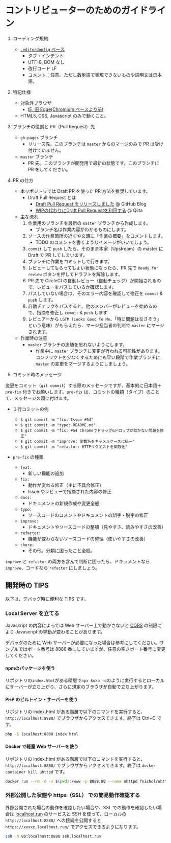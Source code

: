 # コントリビューターのためのガイドライン

1. コーディング規約
    - [`.editordonfig` ベース](https://github.com/hidao80/mastogetter/blob/master/.editorconfig)
        - タブ・インデント
        - UTF-8, BOM なし
        - 改行コード LF
        - コメント：任意。ただし数単語で表現できないものや説明文は日本語。

2. 特記仕様
    - 対象外ブラウザ
        - [IE, 旧 Edge(Chromium ベースより前)](https://github.com/hidao80/mastogetter/issues/52#issuecomment-572322561)
    - HTML5, CSS, Javascript のみで動くこと。

3. ブランチの役割と PR（Pull Request）先
    - `gh-pages` ブランチ
        - リリース先。このブランチは `master` からのマージのみで PR は受け付けていません。
    - `master` ブランチ
        - PR 先。このブランチが開発用で最新の状態です。このブランチに PR をしてください。

4. PR の仕方
    - 本リポジトリでは Draft PR を使った PR 方法を推奨しています。
        - Draft Pull Request とは
            - [Draft Pull Request をリリースしました](https://github.blog/jp/2019-02-19-introducing-draft-pull-requests/) @ GitHub Blog
            - [WIPの代わりにDraft Pull Requestを利用する](https://qiita.com/tatane616/items/13da1b6797a7b871ad58) @ Qiita
    - 主な流れ
        1. 作業用のブランチを最新の `master` ブランチから作成します。
            - ブランチ名は作業内容がわかるものにします。
        2. ソースの作業箇所の近くや文頭に「作業の概要」をコメントします。
            - TODO のコメントを書くようなイメージがいいでしょう。
        3. `commit` して `push` したら、そのまま本家（Upstream）の master に Draft で PR してしまいます。
        4. ブランチに作業をコミットして行きます。
        5. レビューしてもらってもよい状態になったら、PR 先で `Ready for review` ボタンを押してドラフトを解除します。
        6. PR 先で CircleCI の自動レビュー（自動チェック）が開始されるので、レビューをパスしているか確認します。
        7. パスしていない場合は、そのエラー内容を確認して修正を `commit` & `push` します。
        8. 自動チェックをパスすると、他のメンバーがレビューを始めるので、指摘を修正し `commit` & `push` します
        9. レビュアーから `LGTM`（`Looks Good To Me`、「特に問題はなさそう」という意味）がもらえたら、マージ担当者の判断で `master` にマージされます。
    - 作業時の注意
        - `master` ブランチの追随を忘れないようにします。
            - 作業中に `master` ブランチに変更が行われる可能性があります。コンフリクトを少なくするためにも早い段階で作業ブランチに `master` の変更をマージするようにしましょう。

5. コミット時のメッセージ

変更をコミット（`git commit`）する際のメッセージですが、基本的に日本語＋`pre-fix` 付きでお願いします。`pre-fix` は、コミットの種類（タイプ）のことで、メッセージの頭に付けます。

- １行コミットの例
  - `$ git commit -m "fix: Issue #54"`
  - `$ git commit -m "typo: README.md"`
  - `$ git commit -m "fix: #54 Chromeでドラッグ&ドロップが効かない問題を修正"`
  - `$ git commit -m "improve: 変数名をキャメルケースに統一"`
  - `$ git commit -m "refactor: HTTPリクエストを関数化"`

- `pre-fix` の種類
  - `feat:`
    - 新しい機能の追加
  - `fix:`
    - 動作が変わる修正（主に不具合修正）
    - Issue やレビューで指摘された内容の修正
  - `docs:`
    - ドキュメントの新規作成や変更全般
  - `typo:`
    - ソースコードのコメントやドキュメントの誤字・脱字の修正
  - `improve:`
    - ドキュメントやソースコードの整頓（見やすさ、読みやすさの改善）
  - `refactor:`
    - 機能が変わらないソースコードの整理（使いやすさの改善）
  - `chore:`
    - その他。分類に困ったこと全般。

`improve` と `refactor` の両方を含んで判断に困ったら、ドキュメントなら `improve`、コードなら `refactor` にしましょう。

## 開発時の TIPS

以下は、デバッグ時に便利な TIPS です。

### Local Server を立てる

Javascript の内容によっては Web サーバー上で動かさないと [CORS](https://developer.mozilla.org/ja/docs/Web/HTTP/CORS) の制限により Javascript の挙動が変わることがあります。

デバッグのために Web サーバーが必要になった場合は参考にしてください。サンプルではポート番号は 8888 番にしていますが、任意の空きポート番号に変更してください。

#### npmのパッケージを使う

リポジトリの`index.html`がある階層で`npx koko -o`のように実行するとローカルにサーバーが立ち上がり、さらに規定のブラウザが自動で立ち上がります。
#### PHP のビルトイン・サーバーを使う

リポジトリの index.html がある階層で以下のコマンドを実行すると、`http://localhost:8888/` でブラウザからアクセスできます。終了は Ctrl+C です。

```bash
php -S localhost:8888 index.html
```

#### Docker で軽量 Web サーバーを使う

リポジトリの index.html がある階層で以下のコマンドを実行すると、`http://localhost:8888/` でブラウザからアクセスできます。終了は `docker container kill uhttpd` です。

```bash
docker run --rm -d -v $(pwd):/www -p 8888:80 --name uhttpd fnichol/uhttpd
```

### 外部公開した状態や https（SSL） での簡易動作確認する

外部公開された場合の動作を確認したい場合や、SSL での動作を確認したい場合は [localhost.run](https://localhost.run/) のサービスと SSH を使って、ローカルの `http://localhost:8888/` への接続を公開すると `https://xxxxx.localhost.run/` でアクセスできるようになります。

```bash
ssh -R 80:localhost:8888 ssh.localhost.run
```
